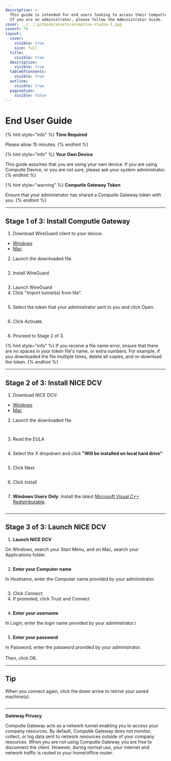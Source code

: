 ```yaml
---
description: >-
  This guide is intended for end users looking to access their Computle Machine.
  If you are an administrator, please follow the Administrator Guide.
cover: ../../.gitbook/assets/animation-studio-1.jpg
coverY: 70
layout:
  cover:
    visible: true
    size: full
  title:
    visible: true
  description:
    visible: true
  tableOfContents:
    visible: true
  outline:
    visible: true
  pagination:
    visible: false
---
```


# End User Guide

{% hint style="info" %}
**Time Required**

Please allow 15 minutes.&#x20;
{% endhint %}

{% hint style="info" %}
**Your Own Device**

This guide assumes that you are using your own device. If you are using Computle Device, or you are not sure, please ask your system administrator.&#x20;
{% endhint %}

{% hint style="warning" %}
**Computle Gateway Token**

Ensure that your administrator has shared a Computle Gateway token with you.&#x20;
{% endhint %}

***

## Stage 1 of 3: Install Computle Gateway

1. Download WireGuard client to your device.

* [Windows](https://download.wireguard.com/windows-client/wireguard-amd64-0.5.3.msi)
* [Mac](https://itunes.apple.com/us/app/wireguard/id1451685025?ls=1\&mt=12)

2. Launch the downloaded file.

<div align="left">

<figure><img src="../../.gitbook/assets/image (1) (1) (1) (1).png" alt=""><figcaption></figcaption></figure>

</div>

2. Install WireGuard

<div align="left">

<figure><img src="../../.gitbook/assets/image (2) (1) (1).png" alt=""><figcaption></figcaption></figure>

</div>

3. Launch WireGuard
4. Click "Import tunnel(s) from file".

<div align="left">

<figure><img src="../../.gitbook/assets/image (3) (1) (1).png" alt=""><figcaption></figcaption></figure>

</div>

5. Select the token that your administrator sent to you and click Open.

<div align="left">

<figure><img src="../../.gitbook/assets/image (4) (1) (1).png" alt=""><figcaption></figcaption></figure>

</div>

6. Click Activate.

<div align="left">

<figure><img src="../../.gitbook/assets/image (9).png" alt=""><figcaption></figcaption></figure>

</div>

6. Proceed to Stage 2 of 3.

{% hint style="info" %}
If you receive a file name error, ensure that there are no spaces in your token file's name, or extra numbers. For example, if you downloaded the file multiple times, delete all copies, and re-download the token.&#x20;
{% endhint %}

***

## Stage 2 of 3: Install NICE DCV

1. Download NICE DCV:

* [Windows](https://d1uj6qtbmh3dt5.cloudfront.net/nice-dcv-client-Release.msi)
* [Mac](https://d1uj6qtbmh3dt5.cloudfront.net/nice-dcv-viewer.x86\_64.dmg)

2. Launch the downloaded file.

<div align="left">

<figure><img src="../../.gitbook/assets/image (8) (1) (1).png" alt=""><figcaption></figcaption></figure>

</div>

<div align="left">

<figure><img src="../../.gitbook/assets/image (7) (1) (1).png" alt=""><figcaption></figcaption></figure>

</div>

3. Read the EULA&#x20;

<div align="left">

<figure><img src="../../.gitbook/assets/image (10).png" alt=""><figcaption></figcaption></figure>

</div>

4. Select the X dropdown and click **"Will be installed on local hard drive"**

<div align="left">

<figure><img src="../../.gitbook/assets/image (9) (1).png" alt=""><figcaption></figcaption></figure>

</div>

5. Click Next

<div align="left">

<figure><img src="../../.gitbook/assets/image (11).png" alt=""><figcaption></figcaption></figure>

</div>

6. Click Install

<div align="left">

<figure><img src="../../.gitbook/assets/image (12).png" alt=""><figcaption></figcaption></figure>

</div>

7. **Windows Users Only**: Install the latest [Microsoft Visual C++ Redistributable](https://aka.ms/vs/17/release/vc\_redist.x64.exe).

<div align="left">

<figure><img src="../../.gitbook/assets/image (13).png" alt=""><figcaption></figcaption></figure>

</div>

***

## Stage 3 of 3: Launch NICE DCV

1. **Launch NICE DCV**

On Windows, search your Start Menu, and on Mac, search your Applications folder.

<div align="left">

<figure><img src="../../.gitbook/assets/image (14).png" alt=""><figcaption></figcaption></figure>

</div>

2. **Enter your Computer name**

In Hostname, enter the Computer name provided by your administrator.

<div align="left">

<figure><img src="../../.gitbook/assets/image (15).png" alt=""><figcaption></figcaption></figure>

</div>

3. Click _Connect._
4. If promoted, click Trust and Connect

<div align="left">

<figure><img src="../../.gitbook/assets/image (17).png" alt=""><figcaption></figcaption></figure>

</div>

4. **Enter your username**

In Login, enter the login name provided by your administrator.\


<div align="left">

<figure><img src="../../.gitbook/assets/image (18).png" alt=""><figcaption></figcaption></figure>

</div>

5. **Enter your password**

In Password, enter the password provided by your administrator.\
\
Then, click OK.

***

## Tip

When you connect again, click the down arrow to retrive your saved machine(s).

<div align="left">

<figure><img src="../../.gitbook/assets/image (24).png" alt=""><figcaption></figcaption></figure>

</div>

***

**Gateway Privacy**

Computle Gateway acts as a network tunnel enabling you to access your company resources. By default, Computle Gateway does not monitor, collect, or log data sent to network resources outside of your company resources. When you are not using Computle Gateway you are free to disconnect the client. However, during normal use, your internet and network traffic is routed to your home/office router.&#x20;
